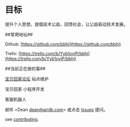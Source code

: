目标
===========

提升个人思想，提倡技术公益，回馈社会，让公益驱动技术发展。


##常用地址##

Github: [https://github.com/bbhj](https://github.com/bbhj)

Trello: [https://trello.com/b/Yyb1ovjP/bbhj](https://trello.com/b/Yyb1ovjP/bbhj)

##当前正在做的事##

[宝贝回家论坛](https://bbs.baobeihuijia.com) 站点维护

宝贝回家 小程序开发

客服机器人



邮件 &lt;Dean dean@airdb.com&gt;  或点击 [Issues](github.com/bbhj/intro/issues) 提问。

see [contributing](03_how_to_github_pull_request.md).
